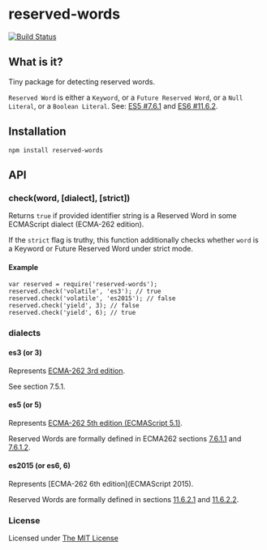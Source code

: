 # reserved-words

[![Build Status](https://secure.travis-ci.org/zxqfox/reserved-words.svg)](http://travis-ci.org/zxqfox/reserved-words)

## What is it?

Tiny package for detecting reserved words.

`Reserved Word` is either a `Keyword`, or a `Future Reserved Word`, or a `Null Literal`, or a `Boolean Literal`.
See: [ES5 #7.6.1](http://es5.github.io/#x7.6.1) and
[ES6 #11.6.2](http://www.ecma-international.org/ecma-262/6.0/#sec-reserved-words).

## Installation

```
npm install reserved-words
```

## API

### check(word, [dialect], [strict])

Returns `true` if provided identifier string is a Reserved Word
in some ECMAScript dialect (ECMA-262 edition).

If the `strict` flag is truthy, this function additionally checks whether
`word` is a Keyword or Future Reserved Word under strict mode.

#### Example

```
var reserved = require('reserved-words');
reserved.check('volatile', 'es3'); // true
reserved.check('volatile', 'es2015'); // false
reserved.check('yield', 3); // false
reserved.check('yield', 6); // true
```

### dialects

#### es3 (or 3)

Represents [ECMA-262 3rd edition](http://www.ecma-international.org/publications/files/ECMA-ST-ARCH/ECMA-262,%203rd%20edition,%20December%201999.pdf).

See section 7.5.1.

#### es5 (or 5)

Represents [ECMA-262 5th edition (ECMAScript 5.1)](http://es5.github.io/).

Reserved Words are formally defined in ECMA262 sections
[7.6.1.1](http://es5.github.io/#x7.6.1.1) and [7.6.1.2](http://es5.github.io/#x7.6.1.2).

#### es2015 (or es6, 6)

Represents [ECMA-262 6th edition](ECMAScript 2015).

Reserved Words are formally defined in sections
[11.6.2.1](http://ecma-international.org/ecma-262/6.0/#sec-keywords) and
[11.6.2.2](http://ecma-international.org/ecma-262/6.0/#sec-future-reserved-words).

### License

Licensed under [The MIT License](https://github.com/zxqfox/reserved-words/blob/LICENSE)
